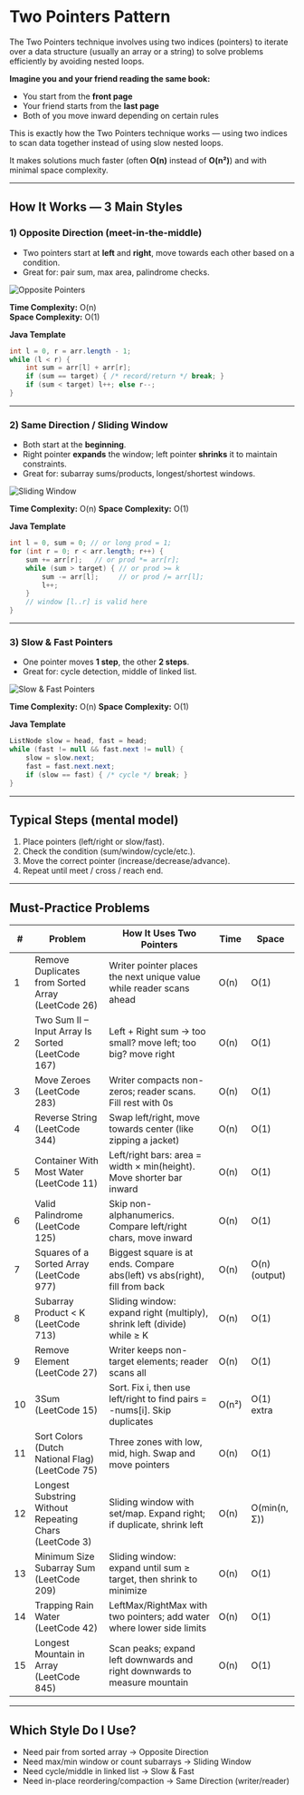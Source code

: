 # Two Pointers Pattern

The Two Pointers technique involves using two indices (pointers) to iterate over a data structure (usually an array or a string) to solve problems efficiently by avoiding nested loops.

**Imagine you and your friend reading the same book:**
- You start from the **front page**  
- Your friend starts from the **last page**  
- Both of you move inward depending on certain rules  

This is exactly how the Two Pointers technique works — using two indices to scan data together instead of using slow nested loops.

It makes solutions much faster (often **O(n)** instead of **O(n²)**) and with minimal space complexity.

---

## How It Works — 3 Main Styles

### 1) Opposite Direction (meet-in-the-middle)
- Two pointers start at **left** and **right**, move towards each other based on a condition.  
- Great for: pair sum, max area, palindrome checks.

![Opposite Pointers](https://emre.me/assets/images/posts/two-pointers-1.png)

**Time Complexity:** O(n)  
**Space Complexity:** O(1)  

**Java Template**
```java
int l = 0, r = arr.length - 1;
while (l < r) {
    int sum = arr[l] + arr[r];
    if (sum == target) { /* record/return */ break; }
    if (sum < target) l++; else r--;
}
````

---

### 2) Same Direction / Sliding Window

* Both start at the **beginning**.
* Right pointer **expands** the window; left pointer **shrinks** it to maintain constraints.
* Great for: subarray sums/products, longest/shortest windows.

![Sliding Window](https://emre.me/coding-patterns/two-pointers/sliding-window.gif)

**Time Complexity:** O(n)
**Space Complexity:** O(1)

**Java Template**

```java
int l = 0, sum = 0; // or long prod = 1;
for (int r = 0; r < arr.length; r++) {
    sum += arr[r];   // or prod *= arr[r];
    while (sum > target) { // or prod >= k
        sum -= arr[l];     // or prod /= arr[l];
        l++;
    }
    // window [l..r] is valid here
}
```

---

### 3) Slow & Fast Pointers

* One pointer moves **1 step**, the other **2 steps**.
* Great for: cycle detection, middle of linked list.

![Slow & Fast Pointers](https://emre.me/coding-patterns/two-pointers/slow-fast.gif)

**Time Complexity:** O(n)
**Space Complexity:** O(1)

**Java Template**

```java
ListNode slow = head, fast = head;
while (fast != null && fast.next != null) {
    slow = slow.next;
    fast = fast.next.next;
    if (slow == fast) { /* cycle */ break; }
}
```

---

## Typical Steps (mental model)

1. Place pointers (left/right or slow/fast).
2. Check the condition (sum/window/cycle/etc.).
3. Move the correct pointer (increase/decrease/advance).
4. Repeat until meet / cross / reach end.

---

## Must-Practice Problems

| #  | Problem                                                | How It Uses Two Pointers                                                    | Time  | Space         |
| -- | ------------------------------------------------------ | --------------------------------------------------------------------------- | ----- | ------------- |
| 1  | Remove Duplicates from Sorted Array (LeetCode 26)      | Writer pointer places the next unique value while reader scans ahead        | O(n)  | O(1)          |
| 2  | Two Sum II – Input Array Is Sorted (LeetCode 167)      | Left + Right sum → too small? move left; too big? move right                | O(n)  | O(1)          |
| 3  | Move Zeroes (LeetCode 283)                             | Writer compacts non-zeros; reader scans. Fill rest with 0s                  | O(n)  | O(1)          |
| 4  | Reverse String (LeetCode 344)                          | Swap left/right, move towards center (like zipping a jacket)                | O(n)  | O(1)          |
| 5  | Container With Most Water (LeetCode 11)                | Left/right bars: area = width × min(height). Move shorter bar inward        | O(n)  | O(1)          |
| 6  | Valid Palindrome (LeetCode 125)                        | Skip non-alphanumerics. Compare left/right chars, move inward               | O(n)  | O(1)          |
| 7  | Squares of a Sorted Array (LeetCode 977)               | Biggest square is at ends. Compare abs(left) vs abs(right), fill from back  | O(n)  | O(n) (output) |
| 8  | Subarray Product < K (LeetCode 713)                    | Sliding window: expand right (multiply), shrink left (divide) while ≥ K     | O(n)  | O(1)          |
| 9  | Remove Element (LeetCode 27)                           | Writer keeps non-target elements; reader scans all                          | O(n)  | O(1)          |
| 10 | 3Sum (LeetCode 15)                                     | Sort. Fix i, then use left/right to find pairs = -nums\[i]. Skip duplicates | O(n²) | O(1) extra    |
| 11 | Sort Colors (Dutch National Flag) (LeetCode 75)        | Three zones with low, mid, high. Swap and move pointers                     | O(n)  | O(1)          |
| 12 | Longest Substring Without Repeating Chars (LeetCode 3) | Sliding window with set/map. Expand right; if duplicate, shrink left        | O(n)  | O(min(n, Σ))  |
| 13 | Minimum Size Subarray Sum (LeetCode 209)               | Sliding window: expand until sum ≥ target, then shrink to minimize          | O(n)  | O(1)          |
| 14 | Trapping Rain Water (LeetCode 42)                      | LeftMax/RightMax with two pointers; add water where lower side limits       | O(n)  | O(1)          |
| 15 | Longest Mountain in Array (LeetCode 845)               | Scan peaks; expand left downwards and right downwards to measure mountain   | O(n)  | O(1)          |

---

## Which Style Do I Use?

* Need pair from sorted array → Opposite Direction
* Need max/min window or count subarrays → Sliding Window
* Need cycle/middle in linked list → Slow & Fast
* Need in-place reordering/compaction → Same Direction (writer/reader)

